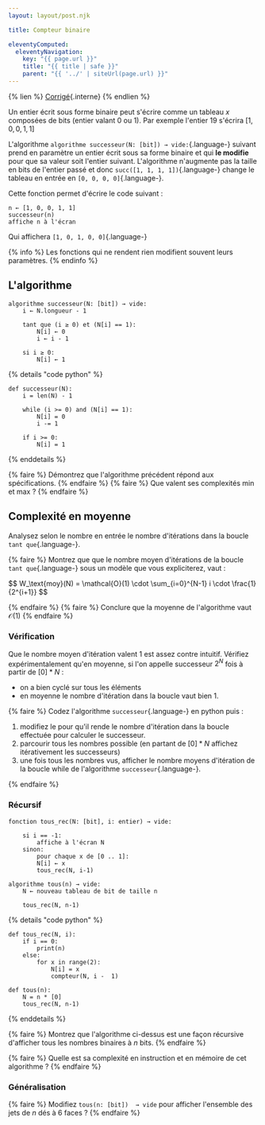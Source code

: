 ```yaml
---
layout: layout/post.njk

title: Compteur binaire

eleventyComputed:
  eleventyNavigation:
    key: "{{ page.url }}"
    title: "{{ title | safe }}"
    parent: "{{ '../' | siteUrl(page.url) }}"
---
```


{% lien %}
[Corrigé](./corrigé){.interne}
{% endlien %}

Un entier écrit sous forme binaire peut s'écrire comme un tableau $x$ composées de bits (entier valant 0 ou 1). Par exemple l'entier 19 s'écrira $[1, 0, 0, 1, 1]$

L'algorithme `algorithme successeur(N: [bit]) → vide:`{.language-} suivant prend en paramètre un entier écrit sous sa forme binaire et qui **le modifie** pour que sa valeur soit l'entier suivant. L'algorithme  n'augmente pas la taille en bits de l'entier passé et donc `succ([1, 1, 1, 1])`{.language-} change le tableau en entrée en `[0, 0, 0, 0]`{.language-}.

Cette fonction permet d'écrire le code suivant :

```pseudocode
n ← [1, 0, 0, 1, 1]
successeur(n)
affiche n à l'écran
```

Qui affichera `[1, 0, 1, 0, 0]`{.language-}

{% info %}
Les fonctions qui ne rendent rien modifient souvent leurs paramètres.
{% endinfo %}

## <span id="successeur"></span>L'algorithme

```pseudocode
algorithme successeur(N: [bit]) → vide:
    i ← N.longueur - 1

    tant que (i ≥ 0) et (N[i] == 1):
        N[i] ← 0
        i ← i - 1

    si i ≥ 0:
        N[i] ← 1
```

{% details "code python" %}

```python/
def successeur(N):
    i = len(N) - 1

    while (i >= 0) and (N[i] == 1):
        N[i] = 0
        i -= 1

    if i >= 0:
        N[i] = 1
```

{% enddetails %}

{% faire %}
Démontrez que l'algorithme précédent répond aux spécifications.
{% endfaire %}
{% faire %}
Que valent ses complexités min et max ?
{% endfaire %}

## Complexité en moyenne

Analysez selon le nombre en entrée le nombre d'itérations dans la boucle `tant que`{.language-}.

{% faire %}
Montrez que que le nombre moyen d'itérations de la boucle `tant que`{.language-} sous un modèle que vous expliciterez, vaut :

<div>
$$
W_\text{moy}(N) = \mathcal{O}(1) \cdot \sum_{i=0}^{N-1} i \cdot \frac{1}{2^{i+1}}
$$
</div>

{% endfaire %}
{% faire %}
Conclure que la moyenne de l'algorithme vaut $\mathcal{O}(1)$
{% endfaire %}

### Vérification

Que le nombre moyen d'itération valent 1 est assez contre intuitif. Vérifiez expérimentalement qu'en moyenne, si l'on appelle successeur $2^N$ fois à partir de $[0] * N$ :

- on a bien cyclé sur tous les éléments
- en moyenne le nombre d'itération dans la boucle vaut bien 1.

{% faire %}
Codez l'algorithme `successeur`{.language-} en python puis :

1. modifiez le pour qu'il rende le nombre d'itération dans la boucle effectuée pour calculer le successeur.
2. parcourir tous les nombres possible (en partant de $[0] * N$ affichez itérativement les successeurs)
3. une fois tous les nombres vus, afficher le nombre moyens d'itération de la boucle while de l'algorithme `successeur`{.language-}.

{% endfaire %}

### Récursif

<span id="algorithme-compteur-binaire-rec"></span>

```pseudocode
fonction tous_rec(N: [bit], i: entier) → vide:

    si i == -1:
        affiche à l'écran N
    sinon:
        pour chaque x de [0 .. 1]:
        N[i] ← x
        tous_rec(N, i-1)

algorithme tous(n) → vide:
    N ← nouveau tableau de bit de taille n

    tous_rec(N, n-1)
```

{% details "code python" %}

```python/
def tous_rec(N, i):
    if i == 0:
        print(n)
    else:
        for x in range(2):
            N[i] = x
            compteur(N, i -  1)

def tous(n):
    N = n * [0]
    tous_rec(N, n-1)
```

{% enddetails %}

{% faire %}
Montrez que l'algorithme ci-dessus est une façon récursive d'afficher tous les nombres binaires à $n$ bits.
{% endfaire %}

{% faire %}
Quelle est sa complexité en instruction et en mémoire de cet algorithme ?
{% endfaire %}

### Généralisation

{% faire %}
Modifiez `tous(n: [bit])  → vide`  pour afficher l'ensemble des jets de $n$ dés à 6 faces ?
{% endfaire %}
